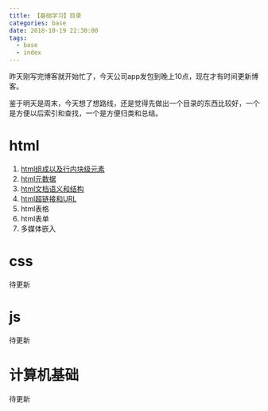 ```yaml
---
title: 【基础学习】目录
categories: base
date: 2018-10-19 22:30:00
tags:
  - base
  - index
---
```


昨天刚写完博客就开始忙了，今天公司app发包到晚上10点，现在才有时间更新博客。

鉴于明天是周末，今天想了想路线，还是觉得先做出一个目录的东西比较好，一个是方便以后索引和查找，一个是方便归类和总结。

# html
 1. [html组成以及行内块级元素](https://www.shifeng1993.com/2018/10/19/base_html1/)
 2. [html元数据](https://www.shifeng1993.com/2018/10/20/base_html2/)
 3. [html文档语义和结构](https://www.shifeng1993.com/2018/10/21/base_html3/)
 4. [html超链接和URL](https://www.shifeng1993.com/2018/10/22/base_html4/)
 5. html表格
 6. html表单
 7. 多媒体嵌入

# css
待更新

# js
待更新


# 计算机基础
待更新